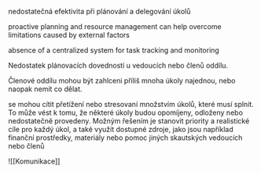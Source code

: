 nedostatečná efektivita při plánování a delegování úkolů

proactive planning and resource management can help overcome limitations caused by external factors

absence of a centralized system for task tracking and monitoring

Nedostatek plánovacích dovedností u vedoucích nebo členů oddílu.

Členové oddílu mohou být zahlceni příliš mnoha úkoly najednou, nebo naopak nemít co dělat. 

se mohou cítit přetížení nebo stresovaní množstvím úkolů, které musí splnit. To může vést k tomu, že některé úkoly budou opomíjeny, odloženy nebo nedostatečně provedeny. Možným řešením je stanovit priority a realistické cíle pro každý úkol, a také využít dostupné zdroje, jako jsou například finanční prostředky, materiály nebo pomoc jiných skautských vedoucích nebo členů

![[Komunikace]]